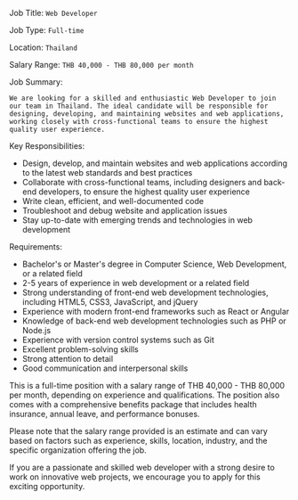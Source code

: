 Job Title: `Web Developer`

Job Type: `Full-time`

Location: `Thailand`

Salary Range: `THB 40,000 - THB 80,000 per month`

Job Summary:

`We are looking for a skilled and enthusiastic Web Developer to join our team in Thailand. The ideal candidate will be responsible for designing, developing, and maintaining websites and web applications, working closely with cross-functional teams to ensure the highest quality user experience.`

Key Responsibilities:

* Design, develop, and maintain websites and web applications according to the latest web standards and best practices
* Collaborate with cross-functional teams, including designers and back-end developers, to ensure the highest quality user experience
* Write clean, efficient, and well-documented code
* Troubleshoot and debug website and application issues
* Stay up-to-date with emerging trends and technologies in web development

Requirements:

* Bachelor's or Master's degree in Computer Science, Web Development, or a related field
* 2-5 years of experience in web development or a related field
* Strong understanding of front-end web development technologies, including HTML5, CSS3, JavaScript, and jQuery
* Experience with modern front-end frameworks such as React or Angular
* Knowledge of back-end web development technologies such as PHP or Node.js
* Experience with version control systems such as Git
* Excellent problem-solving skills
* Strong attention to detail
* Good communication and interpersonal skills

This is a full-time position with a salary range of THB 40,000 - THB 80,000 per month, depending on experience and qualifications. The position also comes with a comprehensive benefits package that includes health insurance, annual leave, and performance bonuses.

Please note that the salary range provided is an estimate and can vary based on factors such as experience, skills, location, industry, and the specific organization offering the job.

If you are a passionate and skilled web developer with a strong desire to work on innovative web projects, we encourage you to apply for this exciting opportunity.